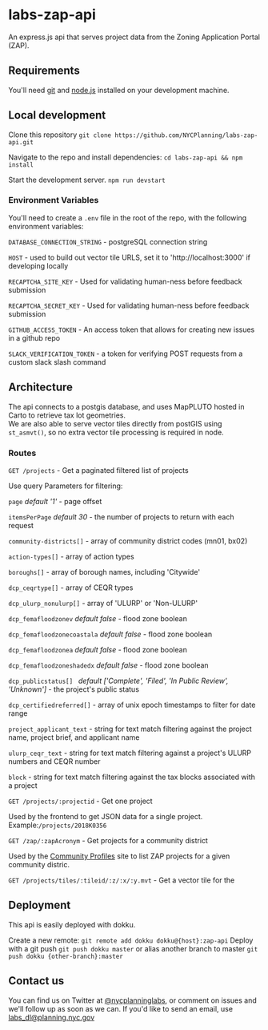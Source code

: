# labs-zap-api
An express.js api that serves project data from the Zoning Application Portal (ZAP).

## Requirements

You'll need [git](https://git-scm.com/downloads) and [node.js](https://nodejs.org/en/) installed on your development machine.

## Local development

Clone this repository `git clone https://github.com/NYCPlanning/labs-zap-api.git`

Navigate to the repo and install dependencies: `cd labs-zap-api && npm install`

Start the development server.  `npm run devstart`

### Environment Variables
You'll need to create a `.env` file in the root of the repo, with the following environment variables:

`DATABASE_CONNECTION_STRING` - postgreSQL connection string

`HOST` - used to build out vector tile URLS, set it to 'http://localhost:3000' if developing locally

`RECAPTCHA_SITE_KEY` - Used for validating human-ness before feedback submission

`RECAPTCHA_SECRET_KEY` - Used for validating human-ness before feedback submission

`GITHUB_ACCESS_TOKEN` - An access token that allows for creating new issues in a github repo

`SLACK_VERIFICATION_TOKEN` - a token for verifying POST requests from a custom slack slash command

## Architecture

The api connects to a postgis database, and uses MapPLUTO hosted in Carto to retrieve tax lot geometries.  
We are also able to serve vector tiles directly from postGIS using `st_asmvt()`, so no extra vector tile processing is required in node.

### Routes

`GET /projects` - Get a paginated filtered list of projects

Use query Parameters for filtering:



`page` *default '1'* - page offset

`itemsPerPage` *default 30* - the number of projects to return with each request

`community-districts[]` - array of community district codes (mn01, bx02)

`action-types[]` - array of action types

`boroughs[]` - array of borough names, including 'Citywide'

`dcp_ceqrtype[]` - array of CEQR types

`dcp_ulurp_nonulurp[]` - array of 'ULURP' or 'Non-ULURP'

`dcp_femafloodzonev` *default false* - flood zone boolean

`dcp_femafloodzonecoastala` *default false* - flood zone boolean

`dcp_femafloodzonea` *default false* - flood zone boolean

`dcp_femafloodzoneshadedx` *default false* - flood zone boolean

`dcp_publicstatus[] ` *default ['Complete', 'Filed', 'In Public Review', 'Unknown']* - the project's public status

`dcp_certifiedreferred[]` - array of unix epoch timestamps to filter for date range

`project_applicant_text` - string for text match filtering against the project name, project brief, and applicant name

`ulurp_ceqr_text` - string for text match filtering against a project's ULURP numbers and CEQR number

`block` - string for text match filtering against the tax blocks associated with a project


`GET /projects/:projectid` - Get one project

Used by the frontend to get JSON data for a single project.  Example:`/projects/2018K0356`

`GET /zap/:zapAcronym` - Get projects for a community district

Used by the [Community Profiles](https://communityprofiles.planning.nyc.gov/) site to list ZAP projects for a given community distric.

`GET /projects/tiles/:tileid/:z/:x/:y.mvt` - Get a vector tile for the  

## Deployment

This api is easily deployed with dokku.

Create a new remote: `git remote add dokku dokku@{host}:zap-api`
Deploy with a git push `git push dokku master` or alias another branch to master `git push dokku {other-branch}:master`

## Contact us

You can find us on Twitter at [@nycplanninglabs](https://twitter.com/nycplanninglabs), or comment on issues and we'll follow up as soon as we can. If you'd like to send an email, use [labs_dl@planning.nyc.gov](mailto:labs_dl@planning.nyc.gov)
